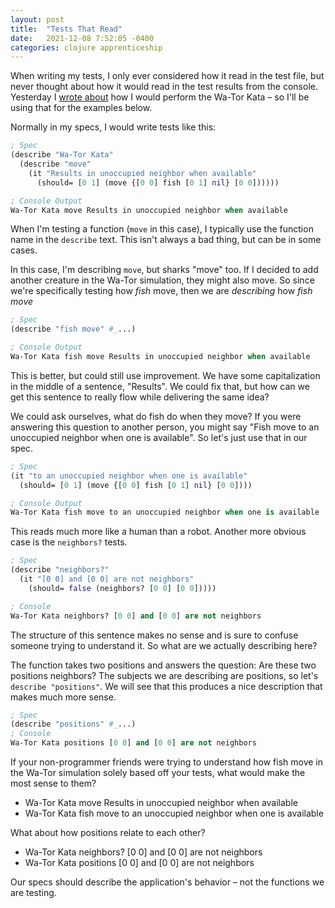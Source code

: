```yaml
---
layout: post
title:  "Tests That Read"
date:   2021-12-08 7:52:05 -0400
categories: clojure apprenticeship
---
```


When writing my tests, I only ever considered how it read in the test file,
but never thought about how it would read in the test results from the console.
Yesterday I [wrote about][wator-kata] how I would perform the Wa-Tor Kata – 
so I'll be using that for the examples below. 

Normally in my specs, I would write tests like this:

````clojure
; Spec
(describe "Wa-Tor Kata"
  (describe "move"
    (it "Results in unoccupied neighbor when available"
      (should= [0 1] (move {[0 0] fish [0 1] nil} [0 0])))))

; Console Output 
Wa-Tor Kata move Results in unoccupied neighbor when available
````

When I'm testing a function (`move` in this case), I typically use the function 
name in the `describe` text. This isn't always a bad thing, but can be in some cases.

In this case, I'm describing `move`, but sharks "move" too. If I decided to add another
creature in the Wa-Tor simulation, they might also move. So since we're specifically 
testing how _fish_ move, then we are _describing_ how _fish move_

````clojure
; Spec
(describe "fish move" #_...)

; Console Output 
Wa-Tor Kata fish move Results in unoccupied neighbor when available
````

This is better, but could still use improvement. We have some capitalization in the 
middle of a sentence, "Results". We could fix that, but how can we get this sentence to 
really flow while delivering the same idea?

We could ask ourselves, what do fish do when they move? If you were answering this question
to another person, you might say "Fish move to an unoccupied neighbor when one is available".
So let's just use that in our spec.

````clojure
; Spec
(it "to an unoccupied neighbor when one is available"
  (should= [0 1] (move {[0 0] fish [0 1] nil} [0 0])))

; Console Output 
Wa-Tor Kata fish move to an unoccupied neighbor when one is available
````

This reads much more like a human than a robot. 
Another more obvious case is the `neighbors?` tests.

````clojure
; Spec
(describe "neighbors?"
  (it "[0 0] and [0 0] are not neighbors"
    (should= false (neighbors? [0 0] [0 0]))))

; Console
Wa-Tor Kata neighbors? [0 0] and [0 0] are not neighbors
````

The structure of this sentence makes no sense and is sure to confuse someone trying to 
understand it. So what are we actually describing here? 

The function takes two positions and answers the question: Are these two positions neighbors?
The subjects we are describing are positions, so let's `describe "positions"`. We will see
that this produces a nice description that makes much more sense.

````clojure
; Spec
(describe "positions" #_...)
; Console
Wa-Tor Kata positions [0 0] and [0 0] are not neighbors
````

If your non-programmer friends were trying to understand how fish move
in the Wa-Tor simulation solely based off your tests, what would make the most sense to them?
- Wa-Tor Kata move Results in unoccupied neighbor when available
- Wa-Tor Kata fish move to an unoccupied neighbor when one is available

What about how positions relate to each other?
- Wa-Tor Kata neighbors? [0 0] and [0 0] are not neighbors
- Wa-Tor Kata positions [0 0] and [0 0] are not neighbors

Our specs should describe the application's behavior – not the functions we are testing.

[wator-kata]: /clojure/apprenticeship/2021/12/07/wator-kata-moving-fish.html